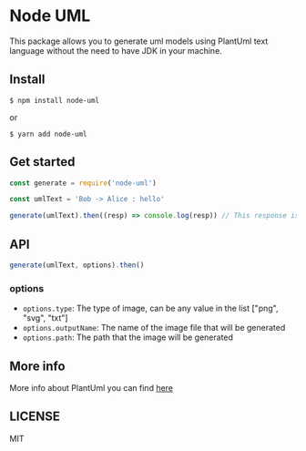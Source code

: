 # Node UML

This package allows you to generate uml models using PlantUml text language
without the need to have JDK in your machine.

## Install

```shell
$ npm install node-uml
```
or
```shell
$ yarn add node-uml
```

## Get started

```js
const generate = require('node-uml')

const umlText = 'Bob -> Alice : hello'

generate(umlText).then((resp) => console.log(resp)) // This response is the response from the PlantUml server when requesting the image
```

## API

```js
generate(umlText, options).then()
```

### options

- `options.type`: The type of image, can be any value in the list ["png", "svg", "txt"]
- `options.outputName`: The name of the image file that will be generated
- `options.path`: The path that the image will be generated

## More info

More info about PlantUml you can find [here](http://www.plantuml.com/)

## LICENSE

MIT
